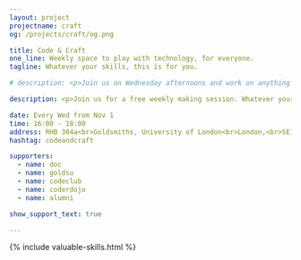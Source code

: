 ```yaml
---
layout: project
projectname: craft
og: /projects/craft/og.png

title: Code & Craft
one_line: Weekly space to play with technology, for everyone.
tagline: Whatever your skills, this is for you.

# description: <p>Join us on Wednesday afternoons and work on anything you want - coursework, side projects, or perhaps something else. Code & Craft is a space for you to play around with anything you want, while being able to ask for help and share your knowledge with others.</p><p>There is no expected skill level required, but we encourage you to ask questions and leave with more knowledge than you arrive with. </p>

description: <p>Join us for a free weekly making session. Whatever your age, background or skill sets, use Code & Craft to learn more and get support from people around you.</p><p>As part of Code & Craft, we run a <a href="http://codeclub.org.uk">Code Club</a> and <a href="http://coderdojo.com">Coder Dojo</a>, which come packed with resources to help you get  started and improve your skill. We also have a <a href="/hardware">Hardware Lab</a> of electronics for you to use.</p><p>You can work in a team or alone, for a single session or over the course of many, to learn new skills, build awesome projects and share with others.</p><p>You don't need any skills to attend - just bring a laptop (ideally). By attending you agree to abide by our <a href="https://github.com/hacksmiths/code-of-conduct">Code of Conduct</a>.</p><p>You do not need to sign up, but please contact Laila Majeed at <a href="lmaje002@gold.ac.uk">lmaje002@gold.ac.uk</a> if you have any question.</p>

date: Every Wed from Nov 1
time: 16:00 - 18:00
address: RHB 304a<br>Goldsmiths, University of London<br>London,<br>SE14 6AD
hashtag: codeandcraft

supporters:
  - name: doc
  - name: goldsu
  - name: codeclub
  - name: coderdojo
  - name: alumni

show_support_text: true

---
```


{% include valuable-skills.html %}